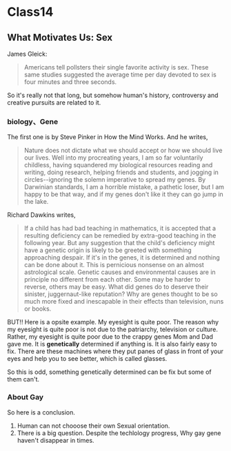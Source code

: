 Class14
= 

## What Motivates Us: Sex

James Gleick:
>Americans tell pollsters their single favorite activity is sex. These same studies suggested the average time per day devoted to sex is four minutes and three seconds.

So it's really not that long, but somehow human's history, controversy and creative pursuits are related to it.

### biology、Gene

The first one is by Steve Pinker in How the Mind Works. And he writes,

>Nature does not dictate what we should accept or how we should live our lives. Well into my procreating years, I am so far voluntarily childless, having squandered my biological resources reading and writing, doing research, helping friends and students, and jogging in circles--ignoring the solemn imperative to spread my genes. By Darwinian standards, I am a horrible mistake, a pathetic loser, but I am happy to be that way, and if my genes don't like it they can go jump in the lake.

Richard Dawkins writes,

>If a child has had bad teaching in mathematics, it is accepted that a resulting deficiency can be remedied by extra-good teaching in the following year. But any suggestion that the child's deficiency might have a genetic origin is likely to be greeted with something approaching despair. If it's in the genes, it is determined and nothing can be done about it. This is pernicious nonsense on an almost astrological scale. Genetic causes and environmental causes are in principle no different from each other. Some may be harder to reverse, others may be easy. What did genes do to deserve their sinister, juggernaut-like reputation? Why are genes thought to be so much more fixed and inescapable in their effects than television, nuns or books.

BUT!! Here is a opsite example. My eyesight is quite poor. The reason why my eyesight is quite poor is not due to the patriarchy, television or culture. Rather, my eyesight is quite poor due to the crappy genes Mom and Dad gave me. It is **genetically** determined if anything is. It is also fairly easy to fix. There are these machines where they put panes of glass in front of your eyes and help you to see better, which is called glasses.

So this is odd, something genetically determined can be fix but some of them can't.


### About Gay

So here is a conclusion. 

1. Human can not chooose their own Sexual orientation.
2. There is a big question. Despite the techlology progress, Why gay gene haven't disappear in times.
